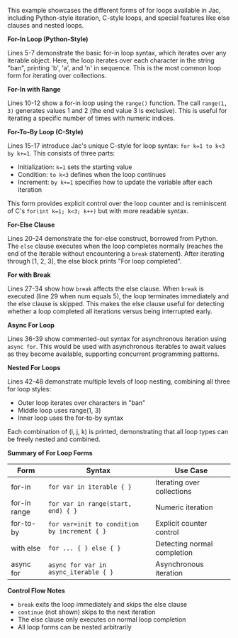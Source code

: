 This example showcases the different forms of for loops available in Jac, including Python-style iteration, C-style loops, and special features like else clauses and nested loops.

**For-In Loop (Python-Style)**

Lines 5-7 demonstrate the basic for-in loop syntax, which iterates over any iterable object. Here, the loop iterates over each character in the string "ban", printing 'b', 'a', and 'n' in sequence. This is the most common loop form for iterating over collections.

**For-In with Range**

Lines 10-12 show a for-in loop using the `range()` function. The call `range(1, 3)` generates values 1 and 2 (the end value 3 is exclusive). This is useful for iterating a specific number of times with numeric indices.

**For-To-By Loop (C-Style)**

Lines 15-17 introduce Jac's unique C-style for loop syntax: `for k=1 to k<3 by k+=1`. This consists of three parts:
- Initialization: `k=1` sets the starting value
- Condition: `to k<3` defines when the loop continues
- Increment: `by k+=1` specifies how to update the variable after each iteration

This form provides explicit control over the loop counter and is reminiscent of C's `for(int k=1; k<3; k++)` but with more readable syntax.

**For-Else Clause**

Lines 20-24 demonstrate the for-else construct, borrowed from Python. The `else` clause executes when the loop completes normally (reaches the end of the iterable without encountering a `break` statement). After iterating through [1, 2, 3], the else block prints "For loop completed".

**For with Break**

Lines 27-34 show how `break` affects the else clause. When `break` is executed (line 29 when num equals 5), the loop terminates immediately and the else clause is skipped. This makes the else clause useful for detecting whether a loop completed all iterations versus being interrupted early.

**Async For Loop**

Lines 36-39 show commented-out syntax for asynchronous iteration using `async for`. This would be used with asynchronous iterables to await values as they become available, supporting concurrent programming patterns.

**Nested For Loops**

Lines 42-48 demonstrate multiple levels of loop nesting, combining all three for loop styles:
- Outer loop iterates over characters in "ban"
- Middle loop uses range(1, 3)
- Inner loop uses the for-to-by syntax

Each combination of (i, j, k) is printed, demonstrating that all loop types can be freely nested and combined.

**Summary of For Loop Forms**

| Form | Syntax | Use Case |
|------|--------|----------|
| for-in | `for var in iterable { }` | Iterating over collections |
| for-in range | `for var in range(start, end) { }` | Numeric iteration |
| for-to-by | `for var=init to condition by increment { }` | Explicit counter control |
| with else | `for ... { } else { }` | Detecting normal completion |
| async for | `async for var in async_iterable { }` | Asynchronous iteration |

**Control Flow Notes**

- `break` exits the loop immediately and skips the else clause
- `continue` (not shown) skips to the next iteration
- The else clause only executes on normal loop completion
- All loop forms can be nested arbitrarily
